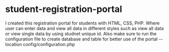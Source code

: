 # student-registration-portal
I created this registration portal for students with HTML, CSS, PHP. 
Where user can enter data and view all data in different styles such as view all data or view single data by using studnet unique id.
Also make sure to run the configuration file to create database and table for better use of the portal -- location config/configuration.php
